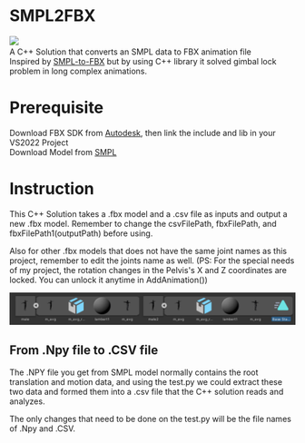 # SMPL2FBX
![](gif1.gif)  
A C++ Solution that converts an SMPL data to FBX animation file  
Inspired by [SMPL-to-FBX](https://github.com/softcat477/SMPL-to-FBX) but by using C++ library it solved gimbal lock problem in long complex animations.

# Prerequisite
Download FBX SDK from [Autodesk](https://www.autodesk.com/developer-network/platform-technologies/fbx-sdk-2020-3-4), then link the include and lib in your VS2022 Project  
Download Model from [SMPL](https://smpl.is.tue.mpg.de/index.html)

# Instruction
This C++ Solution takes a .fbx model and a .csv file as inputs and output a new .fbx model. Remember to change the csvFilePath, fbxFilePath, and fbxFilePath1(outputPath) before using.  

Also for other .fbx models that does not have the same joint names as this project, remember to edit the joints name as well.
(PS: For the special needs of my project, the rotation changes in the Pelvis's X and Z coordinates are locked. You can unlock it anytime in AddAnimation())

![](image1.png)

## From .Npy file to .CSV file
The .NPY file you get from SMPL model normally contains the root translation and motion data, and using the test.py we could extract these two data and formed them into a .csv file that the C++ solution reads and analyzes.  
  
The only changes that need to be done on the test.py will be the file names of .Npy and .CSV.


